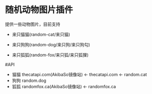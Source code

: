 # 随机动物图片插件

提供一些动物图片，目前支持

- 来只猫猫(random-cat/来只猫)

- 来只狗狗(random-dog/来只狗/来只狗勾)

- 来只狐狐(random-fox/来只狐/来只狐狸)


#API

- 猫猫 thecatapi.com(AkibaSo镜像站) <- thecatapi.com <- random.cat
- 狗狗 random.dog
- 狐狐 randomfox.ca(AkibaSo镜像站) <- randomfox.ca
